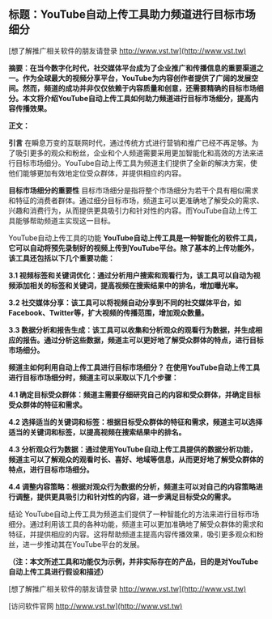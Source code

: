 ## **标题：YouTube自动上传工具助力频道进行目标市场细分**

[想了解推广相关软件的朋友请登录 http://www.vst.tw](http://www.vst.tw)

**摘要：在当今数字化时代，社交媒体平台成为了企业推广和传播信息的重要渠道之一。作为全球最大的视频分享平台，YouTube为内容创作者提供了广阔的发展空间。然而，频道的成功并非仅仅依赖于内容质量和创意，还需要精确的目标市场细分。本文将介绍YouTube自动上传工具如何助力频道进行目标市场细分，提高内容传播效果。**

**正文：**

**引言**
在瞬息万变的互联网时代，通过传统方式进行营销和推广已经不再足够。为了吸引更多的观众和粉丝，企业和个人频道需要采用更加智能化和高效的方法来进行目标市场细分。YouTube自动上传工具为频道主们提供了全新的解决方案，使他们能够更加有效地定位受众群体，并提供相应的内容。

**目标市场细分的重要性**
目标市场细分是指将整个市场细分为若干个具有相似需求和特征的消费者群体。通过细分目标市场，频道主可以更准确地了解受众的需求、兴趣和消费行为，从而提供更具吸引力和针对性的内容。而YouTube自动上传工具能够帮助频道主实现这一目标。

YouTube自动上传工具的功能
**YouTube自动上传工具是一种智能化的软件工具，它可以自动将预先录制好的视频上传到YouTube平台。除了基本的上传功能外，该工具还包括以下几个重要功能：**

**3.1 视频标签和关键词优化：通过分析用户搜索和观看行为，该工具可以自动为视频添加相关的标签和关键词，提高视频在搜索结果中的排名，增加曝光率。**

**3.2 社交媒体分享：该工具可以将视频自动分享到不同的社交媒体平台，如Facebook、Twitter等，扩大视频的传播范围，增加观众数量。**

**3.3 数据分析和报告生成：该工具可以收集和分析观众的观看行为数据，并生成相应的报告。通过分析这些数据，频道主可以更好地了解受众群体的特点，进行目标市场细分。**

**频道主如何利用自动上传工具进行目标市场细分？ 在使用YouTube自动上传工具进行目标市场细分时，频道主可以采取以下几个步骤：**

**4.1 确定目标受众群体：频道主需要仔细研究自己的内容和受众群体，并确定目标受众群体的特征和需求。**

**4.2 选择适当的关键词和标签：根据目标受众群体的特征和需求，频道主可以选择适当的关键词和标签，以提高视频在搜索结果中的排名。**

**4.3 分析观众行为数据：通过使用YouTube自动上传工具提供的数据分析功能，频道主可以了解观众的观看时长、喜好、地域等信息，从而更好地了解受众群体的特点，进行目标市场细分。**

**4.4 调整内容策略：根据对观众行为数据的分析，频道主可以对自己的内容策略进行调整，提供更具吸引力和针对性的内容，进一步满足目标受众的需求。**

结论 YouTube自动上传工具为频道主们提供了一种智能化的方法来进行目标市场细分。通过利用该工具的各种功能，频道主可以更加准确地了解受众群体的需求和特征，并提供相应的内容。这将帮助频道主提高内容传播效果，吸引更多观众和粉丝，进一步推动其在YouTube平台的发展。

**（注：本文所述工具和功能仅为示例，并非实际存在的产品，目的是对YouTube自动上传工具进行假设和描述）**

[想了解推广相关软件的朋友请登录 http://www.vst.tw](http://www.vst.tw)


[访问软件官网 http://www.vst.tw](http://www.vst.tw)
